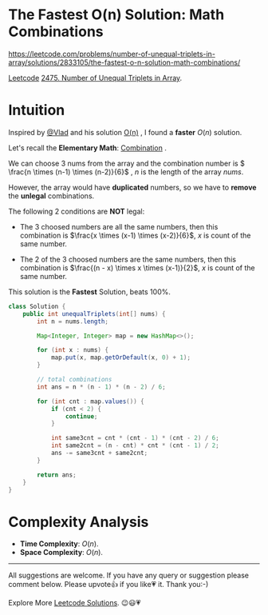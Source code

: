 # The Fastest O(n) Solution: Math Combinations

https://leetcode.com/problems/number-of-unequal-triplets-in-array/solutions/2833105/the-fastest-o-n-solution-math-combinations/


[Leetcode](https://leetcode.com/) [2475. Number of Unequal Triplets in Array](https://leetcode.com/problems/number-of-unequal-triplets-in-array/).


# Intuition

Inspired by [@Vlad](https://leetcode.com/votrubac/) and his solution [O(n)](https://leetcode.com/problems/number-of-unequal-triplets-in-array/solutions/2831702/o-n/) , I found a **faster** $O(n)$ solution. 

Let's recall the **Elementary Math**: [Combination](http://en.wikipedia.org/wiki/Combination) .

We can choose $3$ nums from the array and the combination number is $
\frac{n \times (n-1) \times (n-2)}{6}$ , $n$ is the length of the array $\textit{nums}$.

However, the array would have **duplicated** numbers, so we have to **remove** the **unlegal** combinations.

The following 2 conditions are **NOT** legal:

- The $3$ choosed numbers are all the same numbers, then this combination is $\frac{x \times (x-1) \times (x-2)}{6}$, $x$ is count of the same number. 

- The $2$ of the $3$ choosed numbers are the same numbers, then this combination is $\frac{(n - x) \times x \times (x-1)}{2}$, $x$ is count of the same number. 

This solution is the **Fastest** Solution, beats $100\%$.

```java
class Solution {
    public int unequalTriplets(int[] nums) {
        int n = nums.length;

        Map<Integer, Integer> map = new HashMap<>();

        for (int x : nums) {
            map.put(x, map.getOrDefault(x, 0) + 1);
        }

        // total combinations
        int ans = n * (n - 1) * (n - 2) / 6;

        for (int cnt : map.values()) {
            if (cnt < 2) {
                continue;
            }

            int same3cnt = cnt * (cnt - 1) * (cnt - 2) / 6;
            int same2cnt = (n - cnt) * cnt * (cnt - 1) / 2;
            ans -= same3cnt + same2cnt;
        }

        return ans; 
    }
}
```

# Complexity Analysis

- **Time Complexity**: $O(n)$.
- **Space Complexity**: $O(n)$.


------------

All suggestions are welcome. 
If you have any query or suggestion please comment below.
Please upvote👍 if you like💗 it. Thank you:-)

Explore More [Leetcode Solutions](https://leetcode.com/discuss/general-discussion/1868912/My-Leetcode-Solutions-All-In-One). 😉😃💗

